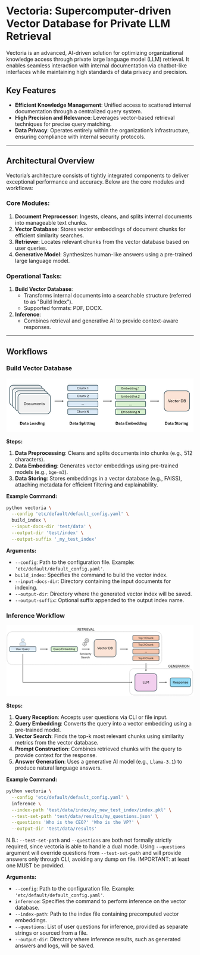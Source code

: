 # Vectoria: Supercomputer-driven Vector Database for Private LLM Retrieval

Vectoria is an advanced, AI-driven solution for optimizing organizational knowledge access through private large language model (LLM) retrieval. It enables seamless interaction with internal documentation via chatbot-like interfaces while maintaining high standards of data privacy and precision.

## Key Features
- **Efficient Knowledge Management**: Unified access to scattered internal documentation through a centralized query system.
- **High Precision and Relevance**: Leverages vector-based retrieval techniques for precise query matching.
- **Data Privacy**: Operates entirely within the organization’s infrastructure, ensuring compliance with internal security protocols.

---

## Architectural Overview

Vectoria’s architecture consists of tightly integrated components to deliver exceptional performance and accuracy. Below are the core modules and workflows:

### Core Modules:
1. **Document Preprocessor**: Ingests, cleans, and splits internal documents into manageable text chunks.
2. **Vector Database**: Stores vector embeddings of document chunks for efficient similarity searches.
3. **Retriever**: Locates relevant chunks from the vector database based on user queries.
4. **Generative Model**: Synthesizes human-like answers using a pre-trained large language model.

### Operational Tasks:
1. **Build Vector Database**:
   - Transforms internal documents into a searchable structure (referred to as "Build Index").
   - Supported formats: PDF, DOCX.
2. **Inference**:
   - Combines retrieval and generative AI to provide context-aware responses.

---

## Workflows

### Build Vector Database

![Build Vector Database workflow](images/build_index_workflow.png "Build Vector Database workflow")

**Steps:**
1. **Data Preprocessing**: Cleans and splits documents into chunks (e.g., 512 characters).
2. **Data Embedding**: Generates vector embeddings using pre-trained models (e.g., `bge-m3`).
3. **Data Storing**: Stores embeddings in a vector database (e.g., FAISS), attaching metadata for efficient filtering and explainability.

**Example Command:**
```bash
python vectoria \
  --config 'etc/default/default_config.yaml' \
  build_index \
  --input-docs-dir 'test/data' \
  --output-dir 'test/index' \
  --output-suffix '_my_test_index'
```

**Arguments:**

- `--config`: Path to the configuration file. Example: `'etc/default/default_config.yaml'`.
- `build_index`: Specifies the command to build the vector index.
- `--input-docs-dir`: Directory containing the input documents for indexing.
- `--output-dir`: Directory where the generated vector index will be saved.
- `--output-suffix`: Optional suffix appended to the output index name.

### Inference Workflow

![Inference workflow](images/inference_workflow.png "Inference workflow")

**Steps:**

1. **Query Reception**: Accepts user questions via CLI or file input.
2. **Query Embedding**: Converts the query into a vector embedding using a pre-trained model.
3. **Vector Search**: Finds the top-k most relevant chunks using similarity metrics from the vector database.
4. **Prompt Construction**: Combines retrieved chunks with the query to provide context for the response.
5. **Answer Generation**: Uses a generative AI model (e.g., `Llama-3.1`) to produce natural language answers.

**Example Command:**

```bash
python vectoria \
  --config 'etc/default/default_config.yaml' \
  inference \
  --index-path 'test/data/index/my_new_test_index/index.pkl' \
  --test-set-path 'test/data/results/my_questions.json' \
  --questions 'Who is the CEO?' 'Who is the VP?' \
  --output-dir 'test/data/results'
```

N.B.: `--test-set-path` and `--questions` are both not formally strictly required, since vectoria is able to handle a dual mode. Using `--questions` argument will override questions from `--test-set-path` and will provide answers only through CLI, avoiding any dump on file. IMPORTANT: at least one MUST be provided.


**Arguments:**

- `--config`: Path to the configuration file. Example: `'etc/default/default_config.yaml'`.
- `inference`: Specifies the command to perform inference on the vector database.
- `--index-path`: Path to the index file containing precomputed vector embeddings.
- `--questions`: List of user questions for inference, provided as separate strings or sourced from a file.
- `--output-dir`: Directory where inference results, such as generated answers and logs, will be saved.

